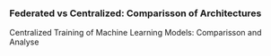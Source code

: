 ### Federated vs Centralized: Comparisson of Architectures
Centralized Training of Machine Learning Models: Comparisson and Analyse
